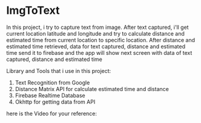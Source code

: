 # ImgToText

In this project, i try to capture text from image. After text captured, i'll get current location
latitude and longitude and try to calculate distance and estimated time from current location to
specific location. After distance and estimated time retrieved, data for text captured, distance and
estimated time send it to firebase and the app will show next screen with data of text captured,
distance and estimated time


Library and Tools that i use in this project:
1. Text Recognition from Google
2. Distance Matrix API for calculate estimated time and distance
3. Firebase Realtime Database
4. Okhttp for getting data from API

here is the Video for your reference:
